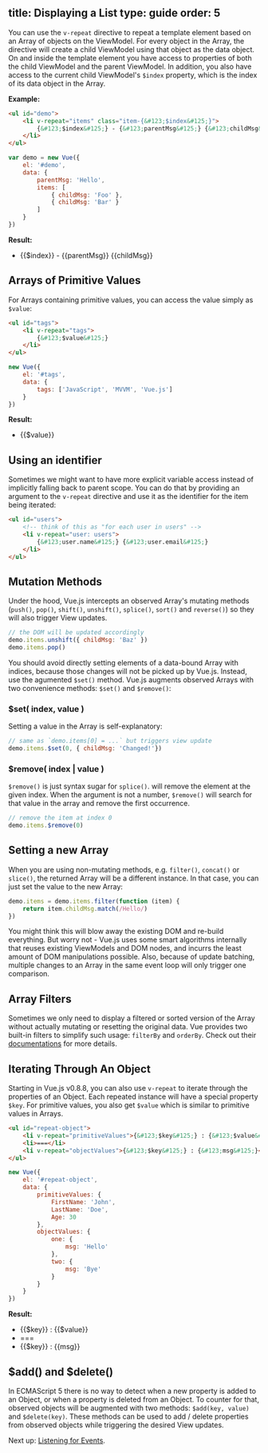title: Displaying a List
type: guide
order: 5
---

You can use the `v-repeat` directive to repeat a template element based on an Array of objects on the ViewModel. For every object in the Array, the directive will create a child ViewModel using that object as the data object. On and inside the template element you have access to properties of both the child ViewModel and the parent ViewModel. In addition, you also have access to the current child ViewModel's `$index` property, which is the index of its data object in the Array.

**Example:**

``` html
<ul id="demo">
    <li v-repeat="items" class="item-{&#123;$index&#125;}">
        {&#123;$index&#125;} - {&#123;parentMsg&#125;} {&#123;childMsg&#125;}
    </li>
</ul>
```

``` js
var demo = new Vue({
    el: '#demo',
    data: {
        parentMsg: 'Hello',
        items: [
            { childMsg: 'Foo' },
            { childMsg: 'Bar' }
        ]
    }
})
```

**Result:**

<ul id="demo"><li v-repeat="items" class="item-{&#123;$index&#125;}">{&#123;$index&#125;} - {&#123;parentMsg&#125;} {&#123;childMsg&#125;}</li></ul>
<script>
var demo = new Vue({
    el: '#demo',
    data: {
        parentMsg: 'Hello',
        items: [
            { childMsg: 'Foo' },
            { childMsg: 'Bar' }
        ]
    }
})
</script>

## Arrays of Primitive Values

For Arrays containing primitive values, you can access the value simply as `$value`:

``` html
<ul id="tags">
    <li v-repeat="tags">
        {&#123;$value&#125;}
    </li>
</ul>
```

``` js
new Vue({
    el: '#tags',
    data: {
        tags: ['JavaScript', 'MVVM', 'Vue.js']
    }
})
```

**Result:**
<ul id="tags" class="demo"><li v-repeat="tags">{&#123;$value&#125;}</li></ul>
<script>
new Vue({
    el: '#tags',
    data: {
        tags: ['JavaScript', 'MVVM', 'Vue.js']
    }
})
</script>

## Using an identifier

Sometimes we might want to have more explicit variable access instead of implicitly falling back to parent scope. You can do that by providing an argument to the `v-repeat` directive and use it as the identifier for the item being iterated:

``` html
<ul id="users">
    <!-- think of this as "for each user in users" -->
    <li v-repeat="user: users">
        {&#123;user.name&#125;} {&#123;user.email&#125;}
    </li>
</ul>
```

## Mutation Methods

Under the hood, Vue.js intercepts an observed Array's mutating methods (`push()`, `pop()`, `shift()`, `unshift()`, `splice()`, `sort()` and `reverse()`) so they will also trigger View updates.

``` js
// the DOM will be updated accordingly
demo.items.unshift({ childMsg: 'Baz' })
demo.items.pop()
```

You should avoid directly setting elements of a data-bound Array with indices, because those changes will not be picked up by Vue.js. Instead, use the agumented `$set()` method. Vue.js augments observed Arrays with two convenience methods: `$set()` and `$remove()`:

### $set( index, value )

Setting a value in the Array is self-explanatory:

``` js
// same as `demo.items[0] = ...` but triggers view update
demo.items.$set(0, { childMsg: 'Changed!'})
```

### $remove( index | value )

`$remove()` is just syntax sugar for `splice()`. will remove the element at the given index. When the argument is not a number, `$remove()` will search for that value in the array and remove the first occurrence.

``` js
// remove the item at index 0
demo.items.$remove(0)
```

## Setting a new Array

When you are using non-mutating methods, e.g. `filter()`, `concat()` or `slice()`, the returned Array will be a different instance. In that case, you can just set the value to the new Array:

``` js
demo.items = demo.items.filter(function (item) {
    return item.childMsg.match(/Hello/)
})
```

You might think this will blow away the existing DOM and re-build everything. But worry not - Vue.js uses some smart algorithms internally that reuses existing ViewModels and DOM nodes, and incurrs the least amount of DOM manipulations possible. Also, because of update batching, multiple changes to an Array in the same event loop will only trigger one comparison.

## Array Filters

Sometimes we only need to display a filtered or sorted version of the Array without actually mutating or resetting the original data. Vue provides two built-in filters to simplify such usage: `filterBy` and `orderBy`. Check out their [documentations](/api/filters.html#filterby) for more details.

## Iterating Through An Object

Starting in Vue.js v0.8.8, you can also use `v-repeat` to iterate through the properties of an Object. Each repeated instance will have a special property `$key`. For primitive values, you also get `$value` which is similar to primitive values in Arrays.

``` html
<ul id="repeat-object">
    <li v-repeat="primitiveValues">{&#123;$key&#125;} : {&#123;$value&#125;}</li>
    <li>===</li>
    <li v-repeat="objectValues">{&#123;$key&#125;} : {&#123;msg&#125;}</li>
</ul>
```

``` js
new Vue({
    el: '#repeat-object',
    data: {
        primitiveValues: {
            FirstName: 'John',
            LastName: 'Doe',
            Age: 30
        },
        objectValues: {
            one: {
                msg: 'Hello'
            },
            two: {
                msg: 'Bye'
            }
        }
    }
})
```

**Result:**
<ul id="repeat-object" class="demo"><li v-repeat="primitiveValues">{&#123;$key&#125;} : {&#123;$value&#125;}</li><li>===</li><li v-repeat="objectValues">{&#123;$key&#125;} : {&#123;msg&#125;}</li></ul>
<script>
new Vue({
    el: '#repeat-object',
    data: {
        primitiveValues: {
            FirstName: 'John',
            LastName: 'Doe',
            Age: 30
        },
        objectValues: {
            one: {
                msg: 'Hello'
            },
            two: {
                msg: 'Bye'
            }
        }
    }
})
</script>

## $add() and $delete()

In ECMAScript 5 there is no way to detect when a new property is added to an Object, or when a property is deleted from an Object. To counter for that, observed objects will be augmented with two methods: `$add(key, value)` and `$delete(key)`. These methods can be used to add / delete properties from observed objects while triggering the desired View updates.

Next up: [Listening for Events](/guide/events.html).
